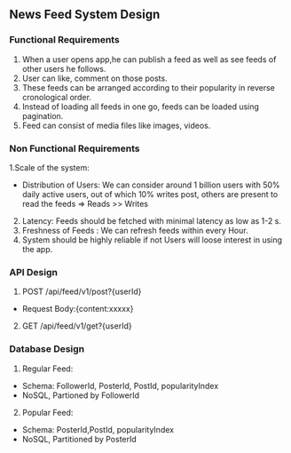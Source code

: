 ## News Feed System Design

### Functional Requirements
1. When a user opens app,he can publish a feed as well as see feeds of other users he follows.
2. User can like, comment on those posts.
3. These feeds can be arranged according to their popularity in reverse cronological order.
4. Instead of loading all feeds in one go, feeds can be loaded using pagination.
5. Feed can consist of media files like images, videos.

### Non Functional Requirements
1.Scale of the system:
- Distribution of Users: We can consider around 1 billion users with 50% daily active users, out of which 10% writes post, others are present to read the feeds => Reads >> Writes
2. Latency: Feeds should be fetched with minimal latency as low as 1-2 s.
3. Freshness of Feeds : We can refresh feeds within every Hour.
4. System should be highly reliable if not Users will loose interest in using the app.

### API Design
1. POST /api/feed/v1/post?{userId}
- Request Body:{content:xxxxx}
2. GET /api/feed/v1/get?{userId}

### Database Design
1. Regular Feed:
- Schema: FollowerId, PosterId, PostId, popularityIndex
- NoSQL, Partioned by FollowerId

2. Popular Feed:
- Schema: PosterId,PostId, popularityIndex
- NoSQL, Partitioned by PosterId
